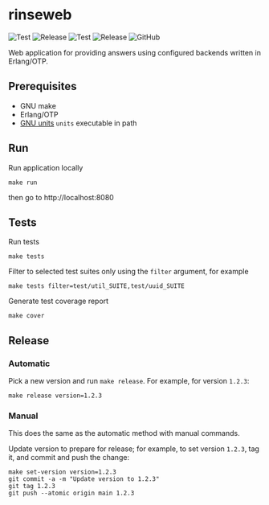 # rinseweb

![Test](https://github.com/RinseOne/rinseweb/actions/workflows/test.yml/badge.svg)
![Release](https://github.com/RinseOne/rinseweb/actions/workflows/release.yml/badge.svg)
![Test](https://img.shields.io/github/actions/workflow/status/RinseOne/rinseweb/test.yml?style=for-the-badge)
![Release](https://img.shields.io/github/actions/workflow/status/RinseOne/rinseweb/release.yml?style=for-the-badge)
![GitHub](https://img.shields.io/github/license/RinseOne/rinseweb?style=for-the-badge)

Web application for providing answers using configured backends written in Erlang/OTP.

## Prerequisites

* GNU make
* Erlang/OTP
* [GNU units](https://www.gnu.org/software/units/) `units` executable in path

## Run

Run application locally
```
make run
```
then go to http://localhost:8080

## Tests

Run tests
```
make tests
```

Filter to selected test suites only using the `filter` argument, for example
```
make tests filter=test/util_SUITE,test/uuid_SUITE
```

Generate test coverage report
```
make cover
```

## Release

### Automatic

Pick a new version and run `make release`. For example, for version `1.2.3`:

```
make release version=1.2.3
```

### Manual

This does the same as the automatic method with manual commands.

Update version to prepare for release; for example, to set version `1.2.3`, tag it, and commit and push the change:
```
make set-version version=1.2.3
git commit -a -m "Update version to 1.2.3"
git tag 1.2.3
git push --atomic origin main 1.2.3
```

